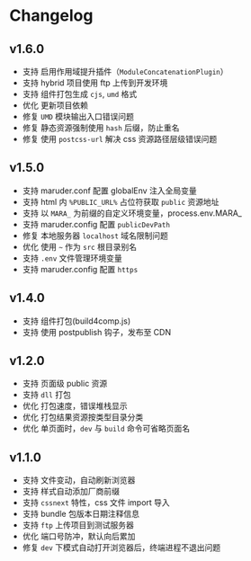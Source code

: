 # Changelog

## v1.6.0

* 支持 启用作用域提升插件（`ModuleConcatenationPlugin`）
* 支持 hybrid 项目使用 ftp 上传到开发环境
* 支持 组件打包生成 `cjs`, `umd` 格式
* 优化 更新项目依赖
* 修复 `UMD` 模块输出入口错误问题
* 修复 静态资源强制使用 `hash` 后缀，防止重名
* 修复 使用 `postcss-url` 解决 css 资源路径层级错误问题

## v1.5.0

* 支持 maruder.conf 配置 globalEnv 注入全局变量
* 支持 html 内 `%PUBLIC_URL%` 占位符获取 `public` 资源地址
* 支持 以 `MARA_` 为前缀的自定义环境变量，process.env.MARA\_<name>
* 支持 maruder.config 配置 `publicDevPath`
* 修复 本地服务器 `localhost` 域名限制问题
* 优化 使用 `~` 作为 `src` 根目录别名
* 支持 `.env` 文件管理环境变量
* 支持 maruder.config 配置 `https`

## v1.4.0

* 支持 组件打包(build4comp.js)
* 支持 使用 postpublish 钩子，发布至 CDN

## v1.2.0

* 支持 页面级 public 资源
* 支持 `dll` 打包
* 优化 打包速度，错误堆栈显示
* 优化 打包结果资源按类型目录分类
* 优化 单页面时，`dev` 与 `build` 命令可省略页面名

## v1.1.0

* 支持 文件变动，自动刷新浏览器
* 支持 样式自动添加厂商前缀
* 支持 `cssnext` 特性，css 文件 import 导入
* 支持 bundle 包版本日期注释信息
* 支持 `ftp` 上传项目到测试服务器
* 优化 端口号防冲，默认向后累加
* 修复 `dev` 下模式自动打开浏览器后，终端进程不退出问题
